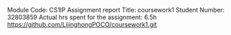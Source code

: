 Module Code: CS1IP
Assignment report Title: coursework1
Student Number: 32803859
Actual hrs spent for the assignment: 6.5h
https://github.com/LijinghongPOCO/coursework1.git
